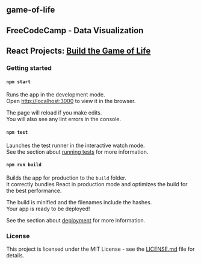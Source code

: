 ## game-of-life
## FreeCodeCamp - Data Visualization
## React Projects: [Build the Game of Life](https://www.freecodecamp.org/challenges/build-the-game-of-life)

### Getting started

#### `npm start`

Runs the app in the development mode.<br>
Open [http://localhost:3000](http://localhost:3000) to view it in the browser.

The page will reload if you make edits.<br>
You will also see any lint errors in the console.

#### `npm test`

Launches the test runner in the interactive watch mode.<br>
See the section about [running tests](#running-tests) for more information.

#### `npm run build`

Builds the app for production to the `build` folder.<br>
It correctly bundles React in production mode and optimizes the build for the best performance.

The build is minified and the filenames include the hashes.<br>
Your app is ready to be deployed!

See the section about [deployment](#deployment) for more information.

### License

This project is licensed under the MIT License - see the [LICENSE.md](LICENSE.md) file for details.
